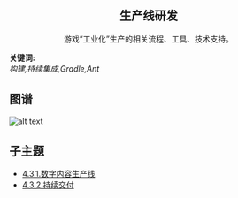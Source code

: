 <h2 align="center">生产线研发</h2>
<p align="center">游戏“工业化”生产的相关流程、工具、技术支持。</p>

**关键词:**<br/> 
*构建,持续集成,Gradle,Ant*

## 图谱
![alt text](https://github.com/gonglei007/GameDevMind/blob/main/exports/4.3.游戏生产线.png?raw=true)

## 子主题
* [4.3.1.数字内容生产线](https://github.com/gonglei007/GameDevMind/blob/main/mds/4.3.1.数字内容生产线.md)
* [4.3.2.持续交付](https://github.com/gonglei007/GameDevMind/blob/main/mds/4.3.2.持续交付.md)
